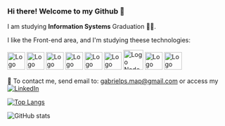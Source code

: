 ### Hi there! Welcome to my Github 👋

I am studying **Information Systems** Graduation 👨‍💻.

I like the Front-end area, and I'm studying theese technologies:

<img alt="Logo GitHub" src="https://www.freeiconspng.com/uploads/github-logo-icon-30.png" height="40"/> <img alt="Logo Markdown" src="https://cdn.iconscout.com/icon/free/png-256/markdown-2-458334.png" height="40"/> <img alt="Logo HTML" src="https://www.w3.org/html/logo/downloads/HTML5_Logo_128.png" height="40"/> <img alt="Logo CSS" src="https://cdn.iconscout.com/icon/free/png-256/css3-10-1175238.png" height="40"/> <img alt="Logo Javascript" src="https://cdn.iconscout.com/icon/free/png-256/javascript-2752148-2284965.png" height="40"/>  <img alt="Logo Powershell" src="https://cdn.iconscout.com/icon/free/png-256/powershell-2-569189.png" height="40"/>  <img alt="Logo Node" src="https://nodejs.org/static/images/logo-hexagon-card.png" height="45"/> <img alt="Logo Postman" src="https://www.svgrepo.com/show/354202/postman-icon.svg" height="40"/> <img alt="Logo React" src="https://upload.wikimedia.org/wikipedia/commons/thumb/a/a7/React-icon.svg/2300px-React-icon.svg.png" height="40"/>

📧 To contact me, send email to: gabrielps.map@gmail.com or access my  <a href="https://www.linkedin.com/in/gabriel-pavanin-de-souza-976357113"><img alt="LinkedIn" src="https://img.shields.io/badge/LinkedIn-0077B5?style=for-the-badge&logo=linkedin&logoColor=white"/></a>

[![Top Langs](https://github-readme-stats.vercel.app/api/top-langs/?username=Pavanin92)](https://github.com/anuraghazra/github-readme-stats)

![GitHub stats](https://github-readme-stats.vercel.app/api?username=Pavanin92&show_icons=true&theme=dracula)  
